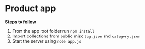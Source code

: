 # Product app

**Steps to follow**
1. From the app root folder run `npm install`
2. Import collections from public misc `tag.json` and `category.json`
3. Start the server using `node app.js`
